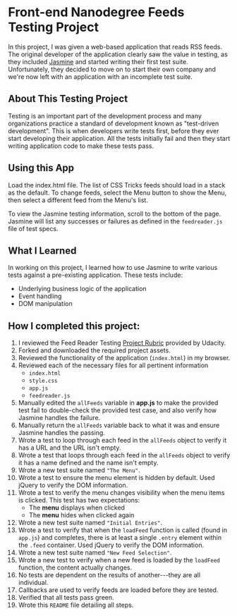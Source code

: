 # Front-end Nanodegree Feeds Testing Project 

In this project, I was given a web-based application that reads RSS feeds. The original developer of the application clearly saw the value in testing, as they included [Jasmine](http://jasmine.github.io/) and started writing their first test suite. Unfortunately, they decided to move on to start their own company and we're now left with an application with an incomplete test suite.

## About This Testing Project

Testing is an important part of the development process and many organizations practice a standard of development known as "test-driven development". This is when developers write tests first, before they ever start developing their application. All the tests initially fail and then they start writing application code to make these tests pass.

## Using this App
Load the index.html file. The list of CSS Tricks feeds should load in a stack as the default. To change feeds, select the Menu button to show the Menu, then select a different feed from the Menu's list.

To view the Jasmine testing information, scroll to the bottom of the page. Jasmine will list any successes or failures as defined in the `feedreader.js` file of test specs.

## What I Learned

In working on this project, I learned how to use Jasmine to write various tests against a pre-existing application. These tests include:
* Underlying business logic of the application
* Event handling
* DOM manipulation

## How I completed this project:

1. I reviewed the Feed Reader Testing [Project Rubric](https://review.udacity.com/#!/projects/3442558598/rubric) provided by Udacity.
2. Forked and downloaded the required project assets.
3. Reviewed the functionality of the application (`index.html`) in my browser.
4. Reviewed each of the necessary files for all pertinent information
   * `index.html`
   * `style.css`
   * `app.js`
   * `feedreader.js`
5. Manually edited the `allFeeds` variable in **app.js** to make the provided test fail to double-check the provided test case, and also verify how Jasmine handles the failure.
6. Manually return the `allFeeds` variable back to what it was and ensure Jasmine handles the passing.
7. Wrote a test to loop through each feed in the `allFeeds` object to verify it has a URL and the URL isn't empty.
8. Wrote a test that loops through each feed in the `allFeeds` object to verify it has a name defined and the name isn't empty.
9. Wrote a new test suite named `"The Menu"`.
10. Wrote a test to ensure the menu element is hidden by default. Used jQuery to verify the DOM information.
11. Wrote a test to verify the menu changes visibility when the menu items is clicked. This test has two expectations:
    * The **menu** displays when clicked
    * The **menu** hides when clicked again
12. Wrote a new test suite named `"Initial Entries"`.
13. Wrote a test to verify that when the `loadFeed` function is called (found in `app.js`) and completes, there is at least a single `.entry` element within the `.feed` container. Used jQuery to verify the DOM information.
14. Wrote a new test suite named `"New Feed Selection"`.
15. Wrote a new test to verify when a new feed is loaded by the `loadFeed` function, the content actually changes.
16. No tests are dependent on the results of another---they are all individual.
17. Callbacks are used to verify feeds are loaded before they are tested.
18. Verified that all tests pass green.
19. Wrote this `README` file detailing all steps.